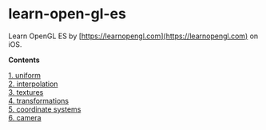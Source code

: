 # learn-open-gl-es
Learn OpenGL ES by [https://learnopengl.com](https://learnopengl.com) on iOS.

**Contents**

[1. uniform](https://github.com/limitLiu/learn-open-gl-es/tree/main/01.uniform)  
[2. interpolation](https://github.com/limitLiu/learn-open-gl-es/tree/main/02.interpolation)  
[3. textures](https://github.com/limitLiu/learn-open-gl-es/tree/main/03.textures)  
[4. transformations](https://github.com/limitLiu/learn-open-gl-es/tree/main/04.transformations)  
[5. coordinate systems](https://github.com/limitLiu/learn-open-gl-es/tree/main/05.coordinate-systems)  
[6. camera](https://github.com/limitLiu/learn-open-gl-es/tree/main/06.camera)  
